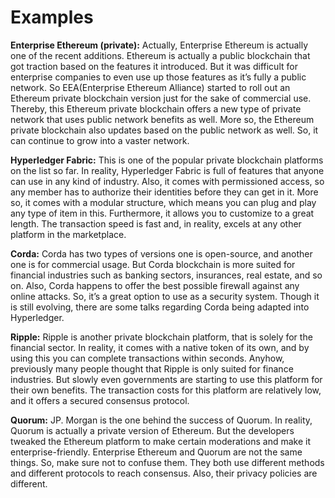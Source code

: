 # Examples


**Enterprise Ethereum (private):** Actually, Enterprise Ethereum is actually one of the recent additions. Ethereum is actually a public blockchain that got traction based on the features it introduced. But it was difficult for enterprise companies to even use up those features as it’s fully a public network. So EEA(Enterprise Ethereum Alliance) started to roll out an Ethereum private blockchain version just for the sake of commercial use. Thereby, this Ethereum private blockchain offers a new type of private network that uses public network benefits as well. More so, the Ethereum private blockchain also updates based on the public network as well. So, it can continue to grow into a vaster network.

**Hyperledger Fabric:** This is one of the popular private blockchain platforms on the list so far. In reality, Hyperledger Fabric is full of features that anyone can use in any kind of industry. Also, it comes with permissioned access, so any member has to authorize their identities before they can get in it. More so, it comes with a modular structure, which means you can plug and play any type of item in this. Furthermore, it allows you to customize to a great length. The transaction speed is fast and, in reality, excels at any other platform in the marketplace.

**Corda:** Corda has two types of versions one is open-source, and another one is for commercial usage. But Corda blockchain is more suited for financial industries such as banking sectors, insurances, real estate, and so on. Also, Corda happens to offer the best possible firewall against any online attacks. So, it’s a great option to use as a security system. Though it is still evolving, there are some talks regarding Corda being adapted into Hyperledger.

**Ripple:** Ripple is another private blockchain platform, that is solely for the financial sector. In reality, it comes with a native token of its own, and by using this you can complete transactions within seconds. Anyhow, previously many people thought that Ripple is only suited for finance industries. But slowly even governments are starting to use this platform for their own benefits. The transaction costs for this platform are relatively low, and it offers a secured consensus protocol.

**Quorum:** JP. Morgan is the one behind the success of Quorum. In reality, Quorum is actually a private version of Ethereum. But the developers tweaked the Ethereum platform to make certain moderations and make it enterprise-friendly. Enterprise Ethereum and Quorum are not the same things. So, make sure not to confuse them. They both use different methods and different protocols to reach consensus. Also, their privacy policies are different.
